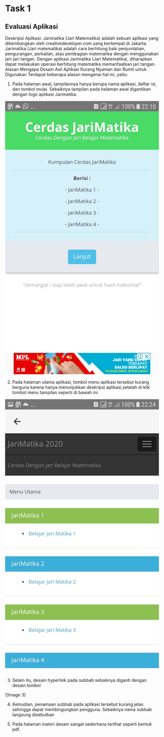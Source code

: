 # Task 1

## Evaluasi Aplikasi

Deskripsi Aplikasi: Jarimatika (Jari Matematika) adalah sebuah aplikasi yang dikembangkan oleh creativedeveloper.com yang bertempat di Jakarta. Jarimatika (Jari matematika) adalah cara berhitung baik penjumlahan, pengurangan, perkalian, atau pembagian matematika dengan menggunakan jari-jari tangan. Dengan aplikasi Jarimatika (Jari Matematika), diharapkan dapat melakukan operasi berhitung matematika memanfaatkan jari tangan.
Alasan Mengapa Desain Asli Aplikasi Kurang Nyaman dan Rumit untuk Digunakan
Terdapat beberapa alasan mengenai hal ini, yaitu:

1.	Pada halaman awal, tampilannya hanya berupa nama aplikasi, daftar isi, dan tombol mulai. Sebaiknya tampilan pada halaman awal digantikan dengan logo aplikasi Jarimatika.

![Image 1](https://github.com/FarisAlHusain20/HCI-Assignment/blob/hw2/Task%201/halaman%201.jpg)

2.	Pada halaman utama aplikasi, tombol menu aplikasi tersebut kurang berguna karena hanya menunjukkan deskripsi aplikasi,setelah di klik tombol menu tampilan seperti di bawah ini.

![Image 2](https://github.com/FarisAlHusain20/HCI-Assignment/blob/hw2/Task%201/halaman%202.jpg)

3.	Selain itu, desain hyperlink pada subbab sebaiknya diganti dengan desain tombol

![Image 3]

4.	Kemudian, penamaan subbab pada aplikasi tersebut kurang jelas sehingga dapat membingungkan pengguna. Sebaiknya nama subbab langsung disebutkan

5.	Pada halaman materi desain sangat sederhana terlihat seperti bentuk pdf.

